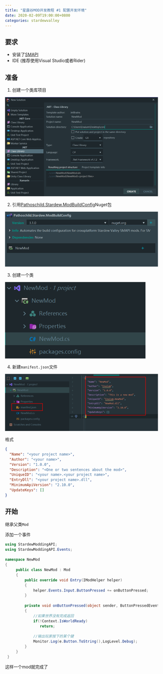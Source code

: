 ```yaml
---
title: "星露谷MOD开发教程 #1 配置开发环境"
date: 2020-02-09T19:00:00+0800
categories: stardewvalley
---
```


## 要求

* 安装了[SMAPI](smapi.io/)
* IDE (推荐使用Visual Studio或者Rider)

## 准备

1. 创建一个类库项目

![](/assets/stardewvalley/2020-2-9-1.png)

2. 引用[Pathoschild.Stardew.ModBuildConfig](https://www.nuget.org/packages/Pathoschild.Stardew.ModBuildConfig)Nuget包

![](/assets/stardewvalley/2020-2-9-2.png)

3. 创建一个类

![](/assets/stardewvalley/2020-2-9-3.png)

4. 新建`manifest.json`文件

![](/assets/stardewvalley/2020-2-9-4.png)

格式

```json
{
  "Name": "<your project name>",
  "Author": "<your name>",
  "Version": "1.0.0",
  "Description": "<One or two sentences about the mod>",
  "UniqueID": "<your name>.<your project name>",
  "EntryDll": "<your project name>.dll",
  "MinimumApiVersion": "2.10.0",
  "UpdateKeys": []
}
```

## 开始

继承父类`Mod`

添加一个事件

```c#
using StardewModdingAPI;
using StardewModdingAPI.Events;

namespace NewMod
{
     public class NewMod : Mod
     {
         public override void Entry(IModHelper helper)
         {
             helper.Events.Input.ButtonPressed += onButtonPressed;
         }

         private void onButtonPressed(object sender, ButtonPressedEventArgs e)
         {
             //如果世界没有完成返回
             if(!Context.IsWorldReady)
                return;
            
             //输出玩家按下的某个键
             Monitor.Log(e.Button.ToString(),LogLevel.Debug);
         }
     }
 }
```

这样一个mod就完成了
